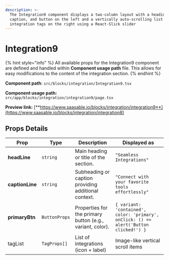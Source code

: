 ```yaml
---
description: >-
  The Integration9 component displays a two-column layout with a heading,
  caption, and button on the left and a vertically auto-scrolling list of
  integration tags on the right using a React-Slick slider
---
```


# Integration9



{% hint style="info" %}
All available props for the Integration9 component are defined and handled within **Component usage path** file. This allows for easy modifications to the content of the integration section.
{% endhint %}

**Component path**: `src/blocks/integration/Integration9.tsx`

**Component usage path:**  `src/app/blocks/integration/integration9/page.tsx`

**Preview link:** [**https://www.saasable.io/blocks/integration/integration9**](https://www.saasable.io/blocks/integration/integration8)

## Props Details

| Prop            | Type          | Description                                               | Displayed as                                                                          |
| --------------- | ------------- | --------------------------------------------------------- | ------------------------------------------------------------------------------------- |
| **headLine**    | `string`      | Main heading or title of the section.                     | `"Seamless Integrations"`                                                             |
| **captionLine** | `string`      | Subheading or caption providing additional context.       | `"Connect with your favorite tools effortlessly"`                                     |
| **primaryBtn**  | `ButtonProps` | Properties for the primary button (e.g., variant, color). | `{ variant: 'contained', color: 'primary', onClick: () => alert('Button clicked!') }` |
| tagList         | `TagProps[]`  | List of integrations (icon + label)                       | Image-like vertical scroll items                                                      |


